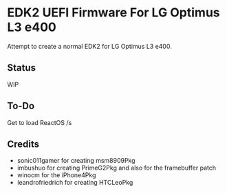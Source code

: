 # EDK2 UEFI Firmware For LG Optimus L3 e400
Attempt to create a normal EDK2 for LG Optimus L3 e400.

## Status 
WIP

## To-Do
Get to load ReactOS /s

## Credits
 - sonic011gamer for creating msm8909Pkg
 - imbushuo for creating PrimeG2Pkg and also for the framebuffer patch
 - winocm for the iPhone4Pkg
 - leandrofriedrich for creating HTCLeoPkg
